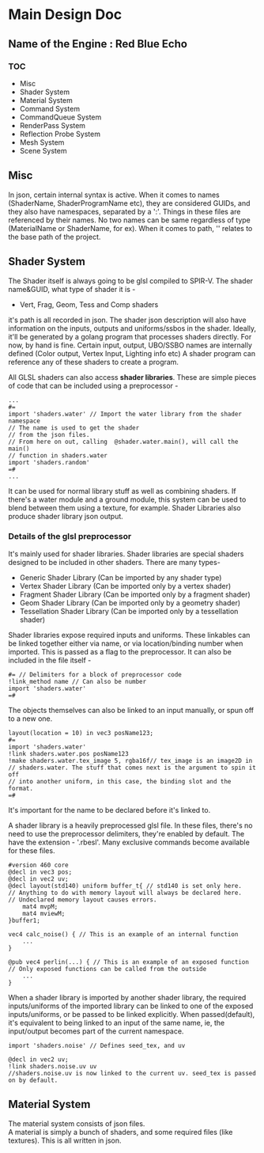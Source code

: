 # Main Design Doc
## Name of the Engine : Red Blue Echo
### TOC
* Misc
* Shader System
* Material System
* Command System
* CommandQueue System
* RenderPass System
* Reflection Probe System
* Mesh System
* Scene System

## Misc
In json, certain internal syntax is active.
When it comes to names (ShaderName, ShaderProgramName etc),
they are considered GUIDs, and they also have namespaces, separated by a ':'.
Things in these files are referenced by their names. No two names can be
same regardless of type (MaterialName or ShaderName, for ex).
When it comes to path, '<BASE>' relates to the base path of the project.

## Shader System
The Shader itself is always going to be 
glsl compiled to SPIR-V. The shader name&GUID, what type of
shader it is -

* Vert, Frag, Geom, Tess and Comp shaders

it's path is all recorded in json. The shader json
description will also have information on the inputs, outputs and uniforms/ssbos
in the shader. Ideally, it'll be generated by a golang program that processes
shaders directly. For now, by hand is fine. Certain input, output, UBO/SSBO
names are internally defined (Color output, Vertex Input, Lighting info etc)
A shader program can reference any of these shaders to create a program.  
  
All GLSL shaders can also access **shader libraries**.
These are simple pieces of code that can be included using
a preprocessor - 

```
...
#=
import 'shaders.water' // Import the water library from the shader namespace
// The name is used to get the shader
// from the json files.
// From here on out, calling  @shader.water.main(), will call the main()
// function in shaders.water
import 'shaders.random'
=#
...
```

It can be used for normal library stuff as well as combining shaders.
If there's a water module and a ground module, this system can
be used to blend between them using a texture, for example.
Shader Libraries also produce shader library json output.

### Details of the glsl preprocessor
It's mainly used for shader libraries.
Shader libraries are special shaders designed to be included
in other shaders. There are many types-  

* Generic Shader Library (Can be imported by any shader type)
* Vertex Shader Library (Can be imported only by a vertex shader)
* Fragment Shader Library (Can be imported only by a fragment shader)
* Geom Shader Library (Can be imported only by a geometry shader)
* Tessellation Shader Library (Can be imported only by a tessellation shader)  

Shader libraries expose required inputs and uniforms. These linkables
can be linked together either via name, or via location/binding number when
imported. This is passed as a flag to the preprocessor. It can also
be included in the file itself - 
```
#= // Delimiters for a block of preprocessor code
!link_method name // Can also be number
import 'shaders.water'
=#
```
The objects themselves can also be linked to an input manually, or spun off
to a new one.
```
layout(location = 10) in vec3 posName123;
#=
import 'shaders.water'
!link shaders.water.pos posName123
!make shaders.water.tex_image 5, rgba16f// tex_image is an image2D in
// shaders.water. The stuff that comes next is the argument to spin it off
// into another uniform, in this case, the binding slot and the format.
=#
```
It's important for the name to be declared before it's linked to.  

A shader library is a heavily preprocessed glsl file. In these
files, there's no need to use the preprocessor delimiters, they're enabled
by default. The have the extension - '.rbesl'. Many exclusive commands
become available for these files.
```
#version 460 core
@decl in vec3 pos;
@decl in vec2 uv;
@decl layout(std140) uniform buffer_t{ // std140 is set only here.
// Anything to do with memory layout will always be declared here.
// Undeclared memory layout causes errors.
	mat4 mvpM;
	mat4 mviewM;
}buffer1;

vec4 calc_noise() { // This is an example of an internal function
	...
}

@pub vec4 perlin(...) { // This is an example of an exposed function
// Only exposed functions can be called from the outside
	...
}
```
When a shader library is imported by another shader library,
the required inputs/uniforms of the imported library can be linked
to one of the exposed inputs/uniforms, or be passed to be linked
explicitly. When passed(default), it's equivalent to being linked
to an input of the same name, ie, the input/output becomes part of
the current namespace.
```
import 'shaders.noise' // Defines seed_tex, and uv

@decl in vec2 uv;
!link shaders.noise.uv uv
//shaders.noise.uv is now linked to the current uv. seed_tex is passed on by default.
```

## Material System
The material system consists of json files.  
A material is simply a bunch of shaders, and some
required files (like textures). This is all written in
json.
